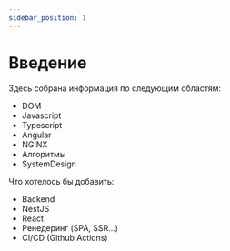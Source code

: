 ```yaml
---
sidebar_position: 1
---
```


# Введение

Здесь собрана информация по следующим областям:
- DOM
- Javascript
- Typescript
- Angular
- NGINX
- Алгоритмы
- SystemDesign

Что хотелось бы добавить:
- Backend
- NestJS
- React
- Ренедеринг (SPA, SSR...)
- CI/CD (Github Actions)